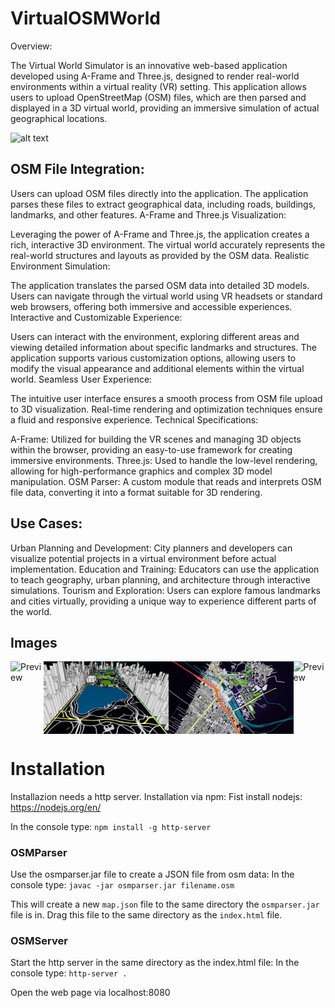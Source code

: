 # VirtualOSMWorld
Overview:

The Virtual World Simulator is an innovative web-based application developed using A-Frame and Three.js, designed to render real-world environments within a virtual reality (VR) setting. This application allows users to upload OpenStreetMap (OSM) files, which are then parsed and displayed in a 3D virtual world, providing an immersive simulation of actual geographical locations.

![alt text](https://github.com/Rezarak/VirtualOSMWorld/blob/master/Thesis/Thesis%20Bilder/Tokio.PNG)

## OSM File Integration:

Users can upload OSM files directly into the application.
The application parses these files to extract geographical data, including roads, buildings, landmarks, and other features.
A-Frame and Three.js Visualization:

Leveraging the power of A-Frame and Three.js, the application creates a rich, interactive 3D environment.
The virtual world accurately represents the real-world structures and layouts as provided by the OSM data.
Realistic Environment Simulation:

The application translates the parsed OSM data into detailed 3D models.
Users can navigate through the virtual world using VR headsets or standard web browsers, offering both immersive and accessible experiences.
Interactive and Customizable Experience:

Users can interact with the environment, exploring different areas and viewing detailed information about specific landmarks and structures.
The application supports various customization options, allowing users to modify the visual appearance and additional elements within the virtual world.
Seamless User Experience:

The intuitive user interface ensures a smooth process from OSM file upload to 3D visualization.
Real-time rendering and optimization techniques ensure a fluid and responsive experience.
Technical Specifications:

A-Frame: Utilized for building the VR scenes and managing 3D objects within the browser, providing an easy-to-use framework for creating immersive environments.
Three.js: Used to handle the low-level rendering, allowing for high-performance graphics and complex 3D model manipulation.
OSM Parser: A custom module that reads and interprets OSM file data, converting it into a format suitable for 3D rendering.

## Use Cases:

Urban Planning and Development: City planners and developers can visualize potential projects in a virtual environment before actual implementation.
Education and Training: Educators can use the application to teach geography, urban planning, and architecture through interactive simulations.
Tourism and Exploration: Users can explore famous landmarks and cities virtually, providing a unique way to experience different parts of the world.


## Images

<div style="display: flex; justify-content: space-around;">
  <img src="https://github.com/JuliBlu/VirtualOSMWorld/blob/master/Thesis/Thesis%20Bilder/StuttgartHBF.PNG" alt="Preview" width="200"/>
  <img src="https://github.com/JuliBlu/VirtualOSMWorldPublic/blob/main/Thesis/Thesis%20Bilder/Manhatten.PNG" alt="Preview" width="200"/>
  <img src="https://github.com/JuliBlu/VirtualOSMWorldPublic/blob/main/Thesis/Thesis%20Bilder/ExKarte.PNG" alt="Preview" width="200"/>
  <img src="https://github.com/JuliBlu/VirtualOSMWorld/blob/master/Thesis/Thesis%20Bilder/Umgebung.PNG" alt="Preview" width="200"/>
</div>

# Installation
Installazion needs a http server. 
Installation via npm:
Fist install nodejs: https://nodejs.org/en/

In the console type: 
`npm install -g http-server`

### OSMParser
Use the osmparser.jar file to create a JSON file from osm data:
In the console type: 
`javac -jar osmparser.jar filename.osm`

This will create a new `map.json` file to the same directory the `osmparser.jar` file is in.
Drag this file to the same directory as the `index.html` file.

### OSMServer
Start the http server in the same directory as the index.html file:
In the console type: `http-server .`

Open the web page via localhost:8080
